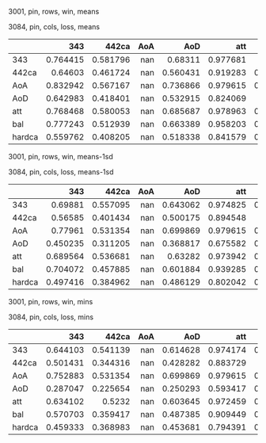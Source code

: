 3001, pin, rows, win, means

3084, pin, cols, loss, means

|        |      343 |    442ca |   AoA |      AoD |      att |      bal |   hardca |
|:-------|---------:|---------:|------:|---------:|---------:|---------:|---------:|
| 343    | 0.764415 | 0.581796 |   nan | 0.68311  | 0.977681 | 0.70511  | 0.778995 |
| 442ca  | 0.64603  | 0.461724 |   nan | 0.560431 | 0.919283 | 0.644433 | 0.588532 |
| AoA    | 0.832942 | 0.567167 |   nan | 0.736866 | 0.979615 | 0.787829 | 0.759009 |
| AoD    | 0.642983 | 0.418401 |   nan | 0.532915 | 0.824069 | 0.63801  | 0.48957  |
| att    | 0.768468 | 0.580053 |   nan | 0.685687 | 0.978963 | 0.707587 | 0.788772 |
| bal    | 0.777243 | 0.512939 |   nan | 0.663389 | 0.958203 | 0.747733 | 0.648877 |
| hardca | 0.559762 | 0.408205 |   nan | 0.518338 | 0.841579 | 0.581813 | 0.525254 |

3001, pin, rows, win, means-1sd

3084, pin, cols, loss, means-1sd

|        |      343 |    442ca |   AoA |      AoD |      att |      bal |   hardca |
|:-------|---------:|---------:|------:|---------:|---------:|---------:|---------:|
| 343    | 0.69881  | 0.557095 |   nan | 0.643062 | 0.974825 | 0.607705 | 0.718605 |
| 442ca  | 0.56585  | 0.401434 |   nan | 0.500175 | 0.894548 | 0.55004  | 0.491557 |
| AoA    | 0.77961  | 0.531354 |   nan | 0.699869 | 0.979615 | 0.716673 | 0.716404 |
| AoD    | 0.450235 | 0.311205 |   nan | 0.368817 | 0.675582 | 0.440837 | 0.374288 |
| att    | 0.689564 | 0.536681 |   nan | 0.63282  | 0.973942 | 0.603229 | 0.727524 |
| bal    | 0.704072 | 0.457885 |   nan | 0.601884 | 0.939285 | 0.660545 | 0.556434 |
| hardca | 0.497416 | 0.384962 |   nan | 0.486129 | 0.802042 | 0.506951 | 0.445862 |

3001, pin, rows, win, mins

3084, pin, cols, loss, mins

|        |      343 |    442ca |   AoA |      AoD |      att |      bal |   hardca |
|:-------|---------:|---------:|------:|---------:|---------:|---------:|---------:|
| 343    | 0.644103 | 0.541139 |   nan | 0.614628 | 0.974174 | 0.586523 | 0.665751 |
| 442ca  | 0.501431 | 0.344316 |   nan | 0.428282 | 0.883729 | 0.44817  | 0.403307 |
| AoA    | 0.752883 | 0.531354 |   nan | 0.699869 | 0.979615 | 0.698479 | 0.699876 |
| AoD    | 0.287047 | 0.225654 |   nan | 0.250293 | 0.593417 | 0.264971 | 0.251265 |
| att    | 0.634102 | 0.5232   |   nan | 0.603645 | 0.972459 | 0.569494 | 0.662891 |
| bal    | 0.570703 | 0.359417 |   nan | 0.487385 | 0.909449 | 0.510429 | 0.422108 |
| hardca | 0.459333 | 0.368983 |   nan | 0.453681 | 0.794391 | 0.447748 | 0.390066 |

